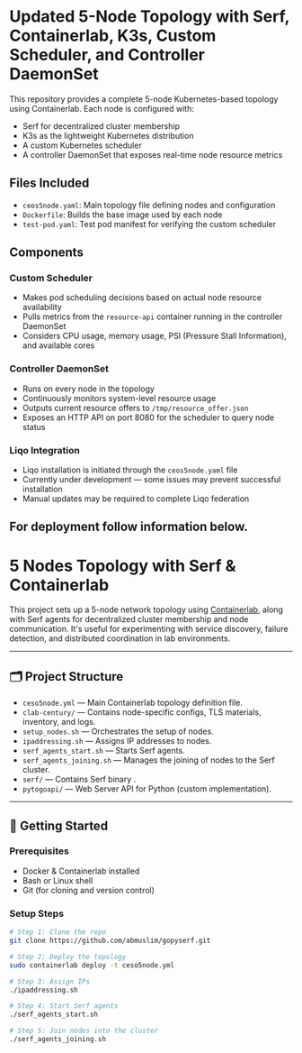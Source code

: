 # Updated 5-Node Topology with Serf, Containerlab, K3s, Custom Scheduler, and Controller DaemonSet

This repository provides a complete 5-node Kubernetes-based topology using Containerlab. Each node is configured with:

- Serf for decentralized cluster membership
- K3s as the lightweight Kubernetes distribution
- A custom Kubernetes scheduler
- A controller DaemonSet that exposes real-time node resource metrics

## Files Included

- `ceos5node.yaml`: Main topology file defining nodes and configuration
- `Dockerfile`: Builds the base image used by each node
- `test-pod.yaml`: Test pod manifest for verifying the custom scheduler

## Components

### Custom Scheduler

- Makes pod scheduling decisions based on actual node resource availability
- Pulls metrics from the `resource-api` container running in the controller DaemonSet
- Considers CPU usage, memory usage, PSI (Pressure Stall Information), and available cores

### Controller DaemonSet

- Runs on every node in the topology
- Continuously monitors system-level resource usage
- Outputs current resource offers to `/tmp/resource_offer.json`
- Exposes an HTTP API on port 8080 for the scheduler to query node status

### Liqo Integration

- Liqo installation is initiated through the `ceos5node.yaml` file
- Currently under development — some issues may prevent successful installation
- Manual updates may be required to complete Liqo federation

## For deployment follow information below.

# 5 Nodes Topology with Serf & Containerlab

This project sets up a 5-node network topology using [Containerlab](https://containerlab.dev), along with Serf agents for decentralized cluster membership and node communication. It's useful for experimenting with service discovery, failure detection, and distributed coordination in lab environments.

---

## 🗂️ Project Structure

- `ceso5node.yml` — Main Containerlab topology definition file.
- `clab-century/` — Contains node-specific configs, TLS materials, inventory, and logs.
- `setup_nodes.sh` — Orchestrates the setup of nodes.
- `ipaddressing.sh` — Assigns IP addresses to nodes.
- `serf_agents_start.sh` — Starts Serf agents.
- `serf_agents_joining.sh` — Manages the joining of nodes to the Serf cluster.
- `serf/` —  Contains Serf binary .
- `pytogoapi/` —  Web Server API for Python (custom implementation).

---

## 🚀 Getting Started

### Prerequisites

- Docker & Containerlab installed
- Bash or Linux shell
- Git (for cloning and version control)

### Setup Steps

```bash
# Step 1: Clone the repo
git clone https://github.com/abmuslim/gopyserf.git

# Step 2: Deploy the topology
sudo containerlab deploy -t ceso5node.yml

# Step 3: Assign IPs
./ipaddressing.sh

# Step 4: Start Serf agents
./serf_agents_start.sh

# Step 5: Join nodes into the cluster
./serf_agents_joining.sh

